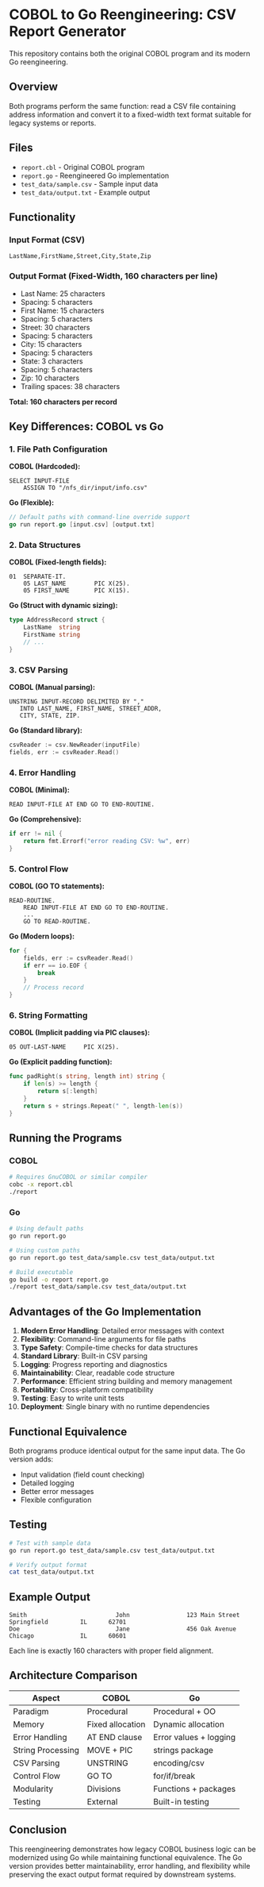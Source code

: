 # COBOL to Go Reengineering: CSV Report Generator

This repository contains both the original COBOL program and its modern Go reengineering.

## Overview

Both programs perform the same function: read a CSV file containing address information and convert it to a fixed-width text format suitable for legacy systems or reports.

## Files

- `report.cbl` - Original COBOL program
- `report.go` - Reengineered Go implementation
- `test_data/sample.csv` - Sample input data
- `test_data/output.txt` - Example output

## Functionality

### Input Format (CSV)
```
LastName,FirstName,Street,City,State,Zip
```

### Output Format (Fixed-Width, 160 characters per line)
- Last Name: 25 characters
- Spacing: 5 characters
- First Name: 15 characters
- Spacing: 5 characters
- Street: 30 characters
- Spacing: 5 characters
- City: 15 characters
- Spacing: 5 characters
- State: 3 characters
- Spacing: 5 characters
- Zip: 10 characters
- Trailing spaces: 38 characters

**Total: 160 characters per record**

## Key Differences: COBOL vs Go

### 1. File Path Configuration

**COBOL (Hardcoded):**
```cobol
SELECT INPUT-FILE
    ASSIGN TO "/nfs_dir/input/info.csv"
```

**Go (Flexible):**
```go
// Default paths with command-line override support
go run report.go [input.csv] [output.txt]
```

### 2. Data Structures

**COBOL (Fixed-length fields):**
```cobol
01  SEPARATE-IT.
    05 LAST_NAME        PIC X(25).
    05 FIRST_NAME       PIC X(15).
```

**Go (Struct with dynamic sizing):**
```go
type AddressRecord struct {
    LastName  string
    FirstName string
    // ...
}
```

### 3. CSV Parsing

**COBOL (Manual parsing):**
```cobol
UNSTRING INPUT-RECORD DELIMITED BY ","
   INTO LAST_NAME, FIRST_NAME, STREET_ADDR,
   CITY, STATE, ZIP.
```

**Go (Standard library):**
```go
csvReader := csv.NewReader(inputFile)
fields, err := csvReader.Read()
```

### 4. Error Handling

**COBOL (Minimal):**
```cobol
READ INPUT-FILE AT END GO TO END-ROUTINE.
```

**Go (Comprehensive):**
```go
if err != nil {
    return fmt.Errorf("error reading CSV: %w", err)
}
```

### 5. Control Flow

**COBOL (GO TO statements):**
```cobol
READ-ROUTINE.
    READ INPUT-FILE AT END GO TO END-ROUTINE.
    ...
    GO TO READ-ROUTINE.
```

**Go (Modern loops):**
```go
for {
    fields, err := csvReader.Read()
    if err == io.EOF {
        break
    }
    // Process record
}
```

### 6. String Formatting

**COBOL (Implicit padding via PIC clauses):**
```cobol
05 OUT-LAST-NAME     PIC X(25).
```

**Go (Explicit padding function):**
```go
func padRight(s string, length int) string {
    if len(s) >= length {
        return s[:length]
    }
    return s + strings.Repeat(" ", length-len(s))
}
```

## Running the Programs

### COBOL
```bash
# Requires GnuCOBOL or similar compiler
cobc -x report.cbl
./report
```

### Go
```bash
# Using default paths
go run report.go

# Using custom paths
go run report.go test_data/sample.csv test_data/output.txt

# Build executable
go build -o report report.go
./report test_data/sample.csv test_data/output.txt
```

## Advantages of the Go Implementation

1. **Modern Error Handling**: Detailed error messages with context
2. **Flexibility**: Command-line arguments for file paths
3. **Type Safety**: Compile-time checks for data structures
4. **Standard Library**: Built-in CSV parsing
5. **Logging**: Progress reporting and diagnostics
6. **Maintainability**: Clear, readable code structure
7. **Performance**: Efficient string building and memory management
8. **Portability**: Cross-platform compatibility
9. **Testing**: Easy to write unit tests
10. **Deployment**: Single binary with no runtime dependencies

## Functional Equivalence

Both programs produce identical output for the same input data. The Go version adds:
- Input validation (field count checking)
- Detailed logging
- Better error messages
- Flexible configuration

## Testing

```bash
# Test with sample data
go run report.go test_data/sample.csv test_data/output.txt

# Verify output format
cat test_data/output.txt
```

## Example Output

```
Smith                         John                123 Main Street                    Springfield         IL      62701
Doe                           Jane                456 Oak Avenue                     Chicago             IL      60601
```

Each line is exactly 160 characters with proper field alignment.

## Architecture Comparison

| Aspect | COBOL | Go |
|--------|-------|-----|
| Paradigm | Procedural | Procedural + OO |
| Memory | Fixed allocation | Dynamic allocation |
| Error Handling | AT END clause | Error values + logging |
| String Processing | MOVE + PIC | strings package |
| CSV Parsing | UNSTRING | encoding/csv |
| Control Flow | GO TO | for/if/break |
| Modularity | Divisions | Functions + packages |
| Testing | External | Built-in testing |

## Conclusion

This reengineering demonstrates how legacy COBOL business logic can be modernized using Go while maintaining functional equivalence. The Go version provides better maintainability, error handling, and flexibility while preserving the exact output format required by downstream systems.
